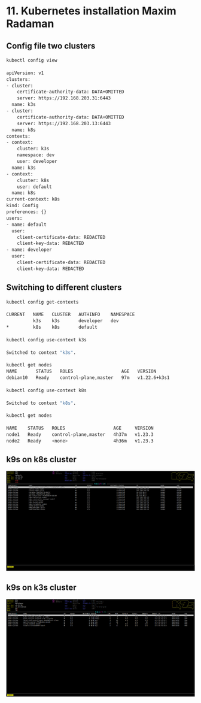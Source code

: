 # 11. Kubernetes installation Maxim Radaman

## Config file two clusters
```bash
kubectl config view

apiVersion: v1
clusters:
- cluster:
    certificate-authority-data: DATA+OMITTED
    server: https://192.168.203.31:6443
  name: k3s
- cluster:
    certificate-authority-data: DATA+OMITTED
    server: https://192.168.203.13:6443
  name: k8s
contexts:
- context:
    cluster: k3s
    namespace: dev
    user: developer
  name: k3s
- context:
    cluster: k8s
    user: default
  name: k8s
current-context: k8s
kind: Config
preferences: {}
users:
- name: default
  user:
    client-certificate-data: REDACTED
    client-key-data: REDACTED
- name: developer
  user:
    client-certificate-data: REDACTED
    client-key-data: REDACTED

```

## Switching to different clusters

```bash
kubectl config get-contexts

CURRENT   NAME   CLUSTER   AUTHINFO    NAMESPACE
          k3s    k3s       developer   dev
*         k8s    k8s       default

kubectl config use-context k3s

Switched to context "k3s".

kubectl get nodes
NAME       STATUS   ROLES                  AGE   VERSION
debian10   Ready    control-plane,master   97m   v1.22.6+k3s1

kubectl config use-context k8s

Switched to context "k8s".

kubectl get nodes

NAME    STATUS   ROLES                  AGE     VERSION
node1   Ready    control-plane,master   4h37m   v1.23.3
node2   Ready    <none>                 4h36m   v1.23.3
```
## k9s on k8s cluster

![alt text](k9s.png)

## k9s on k3s cluster

![alt text](k9s2.png)

